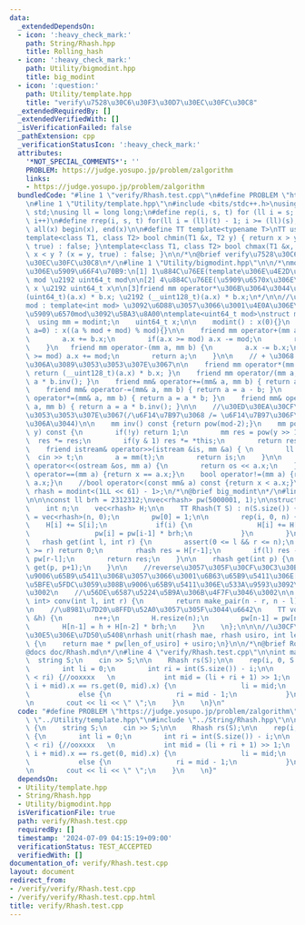 ```yaml
---
data:
  _extendedDependsOn:
  - icon: ':heavy_check_mark:'
    path: String/Rhash.hpp
    title: Rolling_hash
  - icon: ':heavy_check_mark:'
    path: Utility/bigmodint.hpp
    title: big_modint
  - icon: ':question:'
    path: Utility/template.hpp
    title: "verify\u7528\u30C6\u30F3\u30D7\u30EC\u30FC\u30C8"
  _extendedRequiredBy: []
  _extendedVerifiedWith: []
  _isVerificationFailed: false
  _pathExtension: cpp
  _verificationStatusIcon: ':heavy_check_mark:'
  attributes:
    '*NOT_SPECIAL_COMMENTS*': ''
    PROBLEM: https://judge.yosupo.jp/problem/zalgorithm
    links:
    - https://judge.yosupo.jp/problem/zalgorithm
  bundledCode: "#line 1 \"verify/Rhash.test.cpp\"\n#define PROBLEM \"https://judge.yosupo.jp/problem/zalgorithm\"\
    \n#line 1 \"Utility/template.hpp\"\n#include <bits/stdc++.h>\nusing namespace\
    \ std;\nusing ll = long long;\n#define rep(i, s, t) for (ll i = s; i < (ll)(t);\
    \ i++)\n#define rrep(i, s, t) for(ll i = (ll)(t) - 1; i >= (ll)(s); i--)\n#define\
    \ all(x) begin(x), end(x)\n\n#define TT template<typename T>\nTT using vec = vector<T>;\n\
    template<class T1, class T2> bool chmin(T1 &x, T2 y) { return x > y ? (x = y,\
    \ true) : false; }\ntemplate<class T1, class T2> bool chmax(T1 &x, T2 y) { return\
    \ x < y ? (x = y, true) : false; }\n\n/*\n@brief verify\u7528\u30C6\u30F3\u30D7\
    \u30EC\u30FC\u30C8\n*/\n#line 1 \"Utility/bigmodint.hpp\"\n\n/*\nmodint\u304B\u3089\
    \u306E\u5909\u66F4\u70B9:\n[1] 1\u884C\u76EE(template\u306E\u4E2D\u8EAB)\nuint32_t\
    \ mod \u2192 uint64_t mod\n\n[2] 4\u884C\u76EE(\u5909\u6570x\u306E\u578B)\nuint32_t\
    \ x \u2192 uint64_t x\n\n[3]friend mm operator*\u306B\u3064\u3044\u3066\u3001\n\
    (uint64_t)(a.x) * b.x; \u2192 (__uint128_t)(a.x) * b.x;\n*/\n\n//\u52D5\u7684\
    mod : template<int mod> \u3092\u6D88\u3057\u3066\u3001\u4E0A\u306E\u65B9\u3067\
    \u5909\u6570mod\u3092\u5BA3\u8A00\ntemplate<uint64_t mod>\nstruct modint{\n  \
    \  using mm = modint;\n    uint64_t x;\n\n    modint() : x(0){}\n    TT modint(T\
    \ a=0) : x((a % mod + mod) % mod){}\n\n    friend mm operator+(mm a, mm b) {\n\
    \        a.x += b.x;\n        if(a.x >= mod) a.x -= mod;\n        return a;\n\
    \    }\n   friend mm operator-(mm a, mm b) {\n        a.x -= b.x;\n        if(a.x\
    \ >= mod) a.x += mod;\n        return a;\n    }\n\n    // + \u3068 -\u3060\u3051\
    \u306A\u3089\u3053\u3053\u307E\u3067\n\n    friend mm operator*(mm a, mm b) {\
    \ return (__uint128_t)(a.x) * b.x; }\n    friend mm operator/(mm a, mm b) { return\
    \ a * b.inv(); }\n    friend mm& operator+=(mm& a, mm b) { return a = a + b; }\n\
    \    friend mm& operator-=(mm& a, mm b) { return a = a - b; }\n    friend mm&\
    \ operator*=(mm& a, mm b) { return a = a * b; }\n    friend mm& operator/=(mm&\
    \ a, mm b) { return a = a * b.inv(); }\n\n    //\u30ED\u30EA\u30CF\u306A\u3089\
    \u3053\u3053\u307E\u3067(/\u6F14\u7B97\u3068 /= \u6F14\u7B97\u306F\u3044\u3089\
    \u306A\u3044)\n\n    mm inv() const {return pow(mod-2);}\n    mm pow(const ll&\
    \ y) const {\n        if(!y) return 1;\n        mm res = pow(y >> 1);\n      \
    \  res *= res;\n        if(y & 1) res *= *this;\n        return res;\n    }\n\n\
    \    friend istream& operator>>(istream &is, mm &a) { \n        ll t;\n      \
    \  cin >> t;\n        a = mm(t);\n        return is;\n    }\n\n    friend ostream&\
    \ operator<<(ostream &os, mm a) {\n        return os << a.x;\n    }\n\n    bool\
    \ operator==(mm a) {return x == a.x;}\n    bool operator!=(mm a) {return x !=\
    \ a.x;}\n    //bool operator<(const mm& a) const {return x < a.x;}\n};\n\nusing\
    \ rhash = modint<(1LL << 61) - 1>;\n/*\n@brief big_modint\n*/\n#line 2 \"String/Rhash.hpp\"\
    \n\n\nconst ll brh = 2312312;\nvec<rhash> pw(5000001, 1);\n\nstruct Rhash {\n\
    \    int n;\n    vec<rhash> H;\n\n    TT Rhash(T S) : n(S.size()) {\n        H\
    \ = vec<rhash>(n, 0);\n        pw[0] = 1;\n\n        rep(i, 0, n) {\n        \
    \    H[i] += S[i];\n            if(i) {\n                H[i] += H[i-1] * brh;\n\
    \                pw[i] = pw[i-1] * brh;\n            }\n        }\n    }\n\n \
    \   rhash get(int l, int r) {\n        assert(0 <= l && r <= n);\n        if(l\
    \ >= r) return 0;\n        rhash res = H[r-1];\n        if(l) res -= H[l-1] *\
    \ pw[r-l];\n        return res;\n    }\n\n    rhash get(int p) {\n        return\
    \ get(p, p+1);\n    }\n\n    //reverse\u3057\u305F\u30CF\u30C3\u30B7\u30E5\u3092\
    \u9006\u65B9\u5411\u3068\u3057\u3066\u3001\u6B63\u65B9\u5411\u306E[l, r)\u3068\
    \u5BFE\u5FDC\u3059\u308B\u9006\u65B9\u5411\u306E\u533A\u9593\u3092\u8FD4\u3059\
    \u3002\n    //\u56DE\u6587\u5224\u5B9A\u306B\u4F7F\u3046\u3002\n\n    pair<int,\
    \ int> conv(int l, int r) {\n        return make_pair(n - r, n - l);\n    }\n\n\
    \n    //\u8981\u7D20\u8FFD\u52A0\u3057\u305F\u3044\u6642\n    TT void push_back(T\
    \ &h) {\n        n++;\n        H.resize(n);\n        pw[n-1] = pw[n-2] * brh;\n\
    \        H[n-1] = h + H[n-2] * brh;\n    }\n    \n};\n\n\n//\u30CF\u30C3\u30B7\
    \u30E5\u306E\u7D50\u5408\nrhash unit(rhash mae, rhash usiro, int len_of_usiro)\
    \ {\n    return mae * pw[len_of_usiro] + usiro;\n}\n\n/*\n@brief Rolling_hash\n\
    @docs doc/Rhash.md\n*/\n#line 4 \"verify/Rhash.test.cpp\"\n\nint main() {\n  \
    \  string S;\n    cin >> S;\n\n    Rhash rs(S);\n\n    rep(i, 0, S.size()) {\n\
    \        int li = 0;\n        int ri = int(S.size()) - i;\n\n        while(li\
    \ < ri) {//ooxxxx   \n            int mid = (li + ri + 1) >> 1;\n            if(rs.get(i,\
    \ i + mid).x == rs.get(0, mid).x) {\n                li = mid;\n            }\n\
    \            else {\n                ri = mid - 1;\n            }\n        }\n\
    \n        cout << li << \" \";\n    }\n    \n}\n"
  code: "#define PROBLEM \"https://judge.yosupo.jp/problem/zalgorithm\"\n#include\
    \ \"../Utility/template.hpp\"\n#include \"../String/Rhash.hpp\"\n\nint main()\
    \ {\n    string S;\n    cin >> S;\n\n    Rhash rs(S);\n\n    rep(i, 0, S.size())\
    \ {\n        int li = 0;\n        int ri = int(S.size()) - i;\n\n        while(li\
    \ < ri) {//ooxxxx   \n            int mid = (li + ri + 1) >> 1;\n            if(rs.get(i,\
    \ i + mid).x == rs.get(0, mid).x) {\n                li = mid;\n            }\n\
    \            else {\n                ri = mid - 1;\n            }\n        }\n\
    \n        cout << li << \" \";\n    }\n    \n}"
  dependsOn:
  - Utility/template.hpp
  - String/Rhash.hpp
  - Utility/bigmodint.hpp
  isVerificationFile: true
  path: verify/Rhash.test.cpp
  requiredBy: []
  timestamp: '2024-07-09 04:15:19+09:00'
  verificationStatus: TEST_ACCEPTED
  verifiedWith: []
documentation_of: verify/Rhash.test.cpp
layout: document
redirect_from:
- /verify/verify/Rhash.test.cpp
- /verify/verify/Rhash.test.cpp.html
title: verify/Rhash.test.cpp
---
```

